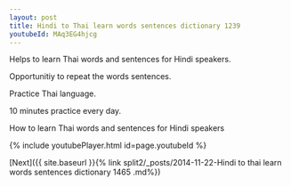 ```yaml
---
layout: post
title: Hindi to Thai learn words sentences dictionary 1239 
youtubeId: MAq3EG4hjcg
---
```

 
 
Helps to learn Thai words and sentences for Hindi speakers.

Opportunitiy to repeat the words sentences. 

Practice Thai language. 
 
10 minutes practice every day. 
 
How to learn Thai words and sentences for Hindi speakers 
 
{% include youtubePlayer.html id=page.youtubeId %}
 
 
[Next]({{ site.baseurl }}{% link  split2/_posts/2014-11-22-Hindi to thai learn words sentences dictionary 1465 .md%})
 
